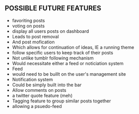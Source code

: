 ## POSSIBLE FUTURE FEATURES
*   favoriting posts
*   voting on posts
*   display all users posts on dashboard
 * Leads to post removal
 * And post mofication
  * Which allows for continuation of ideas, IE a running theme
*   follow specific users to keep track of their posts
 * Not unlike tumblr following mechanism
 * Would necessitate either a feed or noticiation system
  * Feed
   * would need to be buillt on the user's management site
  * Notification system
   * Could be simply built into the bar
*   Allow comments on posts
*   a twitter quote feature (meh)
*   Tagging feature to group similar posts together
 * allowing a psuedo-feed
